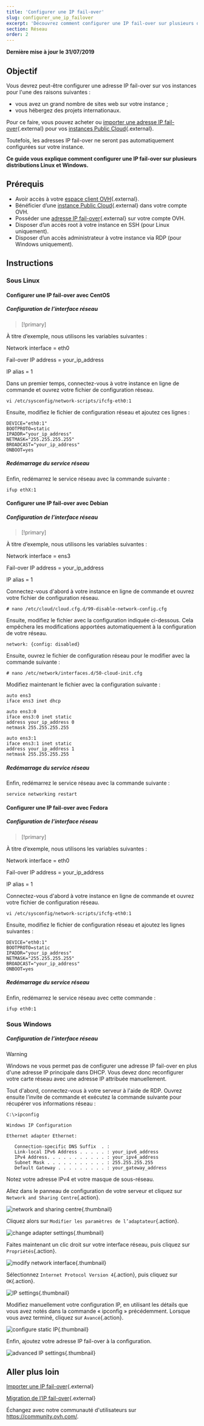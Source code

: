 ```yaml
---
title: 'Configurer une IP fail-over'
slug: configurer_une_ip_failover
excerpt: 'Découvrez comment configurer une IP fail-over sur plusieurs distributions Linux et Windows'
section: Réseau
order: 2
---
```


**Dernière mise à jour le 31/07/2019**

## Objectif

Vous devrez peut-être configurer une adresse IP fail-over sur vos instances pour l'une des raisons suivantes :

* vous avez un grand nombre de sites web sur votre instance ;
* vous hébergez des projets internationaux.

Pour ce faire, vous pouvez acheter ou [importer une adresse IP fail-over](https://docs.ovh.com/fr/public-cloud/importer-une-ip-fail-over/){.external} pour vos [instances Public Cloud](https://www.ovh.com/fr/public-cloud/){.external}.

Toutefois, les adresses IP fail-over ne seront pas automatiquement configurées sur votre instance.

**Ce guide vous explique comment configurer une IP fail-over sur plusieurs distributions Linux et Windows.**

## Prérequis

* Avoir accès à votre [espace client OVH](https://www.ovh.com/auth/?action=gotomanager&from=https://www.ovh.com/fr/&ovhSubsidiary=fr){.external}.
* Bénéficier d’une [instance Public Cloud](https://www.ovh.com/fr/public-cloud/){.external} dans votre compte OVH.
* Posséder une [adresse IP fail-over](https://www.ovh.com/fr/serveurs_dedies/ip_failover.xml){.external} sur votre compte OVH.
* Disposer d’un accès root à votre instance en SSH (pour Linux uniquement).
* Disposer d’un accès administrateur à votre instance via RDP (pour Windows uniquement).

## Instructions

### Sous Linux

#### Configurer une IP fail-over avec CentOS

##### Configuration de l’interface réseau

> [!primary]
>
À titre d’exemple, nous utilisons les variables suivantes :
>
Network interface = eth0
>
Fail-over IP address = your_ip_address
>
IP alias = 1
>

Dans un premier temps, connectez-vous à votre instance en ligne de commande et ouvrez votre fichier de configuration réseau.

```
vi /etc/sysconfig/network-scripts/ifcfg-eth0:1
```

Ensuite, modifiez le fichier de configuration réseau et ajoutez ces lignes :

```
DEVICE="eth0:1"
BOOTPROTO=static
IPADDR="your_ip_address"
NETMASK="255.255.255.255"
BROADCAST="your_ip_address"
ONBOOT=yes
```

##### Redémarrage du service réseau

Enfin, redémarrez le service réseau avec la commande suivante :

```
ifup ethX:1
```

#### Configurer une IP fail-over avec Debian

##### Configuration de l’interface réseau

> [!primary]
>
À titre d’exemple, nous utilisons les variables suivantes :
>
Network interface = ens3
>
Fail-over IP address = your_ip_address
>
IP alias = 1
>

Connectez-vous d'abord à votre instance en ligne de commande et ouvrez votre fichier de configuration réseau.

```
# nano /etc/cloud/cloud.cfg.d/99-disable-network-config.cfg
```

Ensuite, modifiez le fichier avec la configuration indiquée ci-dessous. Cela empêchera les modifications apportées automatiquement à la configuration de votre réseau.

```
network: {config: disabled}
```

Ensuite, ouvrez le fichier de configuration réseau pour le modifier avec la commande suivante :

```
# nano /etc/network/interfaces.d/50-cloud-init.cfg
```

Modifiez maintenant le fichier avec la configuration suivante :

```
auto ens3
iface ens3 inet dhcp

auto ens3:0
iface ens3:0 inet static
address your_ip_address 0
netmask 255.255.255.255

auto ens3:1
iface ens3:1 inet static
address your_ip_address 1
netmask 255.255.255.255
```

##### Redémarrage du service réseau

Enfin, redémarrez le service réseau avec la commande suivante :

```
service networking restart
```

#### Configurer une IP fail-over avec Fedora

##### Configuration de l’interface réseau

> [!primary]
>
À titre d’exemple, nous utilisons les variables suivantes :
>
Network interface = eth0
>
Fail-over IP address = your_ip_address
>
IP alias = 1
>

Connectez-vous d'abord à votre instance en ligne de commande et ouvrez votre fichier de configuration réseau.

```
vi /etc/sysconfig/network-scripts/ifcfg-eth0:1
```

Ensuite, modifiez le fichier de configuration réseau et ajoutez les lignes suivantes :

```
DEVICE="eth0:1"
BOOTPROTO=static
IPADDR="your_ip_address"
NETMASK="255.255.255.255"
BROADCAST="your_ip_address"
ONBOOT=yes
```

##### Redémarrage du service réseau

Enfin, redémarrez le service réseau avec cette commande :

```
ifup eth0:1
```

### Sous Windows

##### Configuration de l’interface réseau

> [!warning]
>
Windows ne vous permet pas de configurer une adresse IP fail-over en plus d'une adresse IP principale dans DHCP. Vous devez donc reconfigurer votre carte réseau avec une adresse IP attribuée manuellement.
>

Tout d'abord, connectez-vous à votre serveur à l'aide de RDP. Ouvrez ensuite  l'invite de commande et exécutez la commande suivante pour récupérer vos informations réseau :

```
C:\>ipconfig

Windows IP Configuration

Ethernet adapter Ethernet:

   Connection-specific DNS Suffix  . : 
   Link-local IPv6 Address . . . . . : your_ipv6_address
   IPv4 Address. . . . . . . . . . . : your_ipv4_address
   Subnet Mask . . . . . . . . . . . : 255.255.255.255
   Default Gateway . . . . . . . . . : your_gateway_address
```
Notez votre adresse IPv4 et votre masque de sous-réseau.

Allez dans le panneau de configuration de votre serveur et cliquez sur `Network and Sharing Centre`{.action}.

![network and sharing centre](images/network-and-sharing-centre.jpg){.thumbnail}

Cliquez alors sur `Modifier les paramètres de l’adaptateur`{.action}.

![change adapter settings](images/adapter-settings.jpg){.thumbnail}

Faites maintenant un clic droit sur votre interface réseau, puis cliquez sur `Propriétés`{.action}.

![modify network interface](images/network-interface.jpg){.thumbnail}

Sélectionnez `Internet Protocol Version 4`{.action}, puis cliquez sur `OK`{.action}.

![IP settings](images/ip-settings.jpg){.thumbnail}

Modifiez manuellement votre configuration IP, en utilisant les détails que vous avez notés dans la commande « ipconfig » précédemment. Lorsque vous avez terminé, cliquez sur `Avancé`{.action}.

![configure static IP](images/static-ip.jpg){.thumbnail}

Enfin, ajoutez votre adresse IP fail-over à la configuration.

![advanced IP settings](images/advanced-ip-settings.jpg){.thumbnail}

## Aller plus loin

[Importer une IP fail-over](https://docs.ovh.com/fr/public-cloud/importer-une-ip-fail-over/){.external}

[Migration de l’IP fail-over](https://docs.ovh.com/fr/public-cloud/basculer-une-ip-fail-over/){.external}

Échangez avec notre communauté d'utilisateurs sur <https://community.ovh.com/>.
